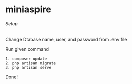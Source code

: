 # miniaspire
###### Setup
Change Dtabase name, user, and password from .env file

Run given command 
```
1. composer update
2. php artisan migrate
3. php artisan serve
```

Done!

